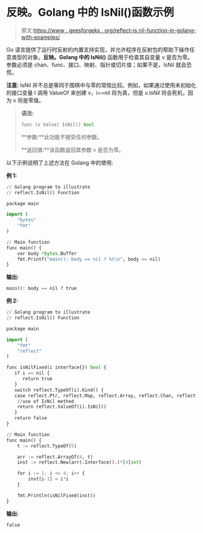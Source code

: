 # 反映。Golang 中的 IsNil()函数示例

> 原文:[https://www . geesforgeks . org/reflect-is nil-function-in-golang-with-examples/](https://www.geeksforgeeks.org/reflect-isnil-function-in-golang-with-examples/)

Go 语言提供了运行时反射的内置支持实现，并允许程序在反射包的帮助下操作任意类型的对象。**反映。Golang 中的 IsNil()** 函数用于检查其自变量 v 是否为零。参数必须是 chan、func、接口、映射、指针或切片值；如果不是，IsNil 就会恐慌。

**注意:** IsNil 并不总是等同于围棋中与零的常规比较。例如，如果通过使用未初始化的接口变量 I 调用 ValueOf 来创建 v，i==nil 将为真，但是 *v.IsNil* 将会死机，因为 v 将是零值。

> **语法:**
> 
> ```py
> func (v Value) IsNil() bool
> 
> ```
> 
> **参数:**此功能不接受任何参数。
> 
> **返回值:**该函数返回其参数 v 是否为零。

以下示例说明了上述方法在 Golang 中的使用:

**例 1:**

```py
// Golang program to illustrate
// reflect.IsNil() Function

package main

import (
    "bytes"
    "fmt"
)

// Main function
func main() {
    var body *bytes.Buffer
    fmt.Printf("main(): body == nil ? %t\n", body == nil)
}
```

**输出:**

```py
main(): body == nil ? true

```

**例 2:**

```py
// Golang program to illustrate
// reflect.IsNil() Function 

package main

import (
    "fmt"
    "reflect"
)

func isNilFixed(i interface{}) bool {
   if i == nil {
      return true
   }
   switch reflect.TypeOf(i).Kind() {
   case reflect.Ptr, reflect.Map, reflect.Array, reflect.Chan, reflect.Slice:
    //use of IsNil method
    return reflect.ValueOf(i).IsNil()
   }
   return false
}

// Main function 
func main() {
    t := reflect.TypeOf(5)

    arr := reflect.ArrayOf(4, t)
    inst := reflect.New(arr).Interface().(*[4]int)

    for i := 1; i <= 4; i++ {
        inst[i-1] = i*i
    }

    fmt.Println(isNilFixed(inst))
}
```

**输出:**

```py
false

```